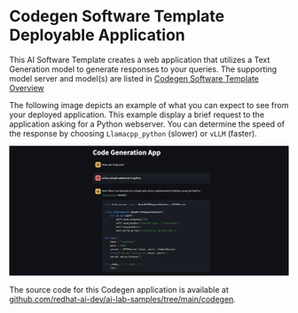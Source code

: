 # **Codegen Software Template Deployable Application**

This AI Software Template creates a web application that utilizes a Text Generation model to generate responses to your queries. The supporting model server and model(s) are listed in [Codegen Software Template Overview](./overview.md)

The following image depicts an example of what you can expect to see from your deployed application. This example display a brief request to the application asking for a Python webserver. You can determine the speed of the response by choosing `Llamacpp_python` (slower) or `vLLM` (faster).

![Example of Application](./images/codegen.png)

The source code for this Codegen application is available at [github.com/redhat-ai-dev/ai-lab-samples/tree/main/codegen](https://github.com/redhat-ai-dev/ai-lab-samples/tree/main/codegen).